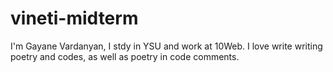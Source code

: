 # vineti-midterm
I'm Gayane Vardanyan, I stdy in YSU and work at 10Web. I love write writing poetry and codes, as well as poetry in code comments. 